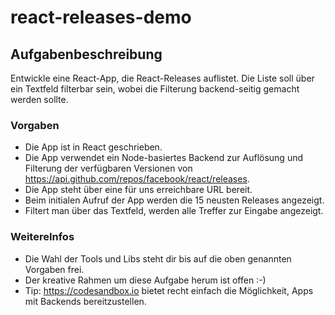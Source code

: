 # react-releases-demo

## Aufgabenbeschreibung

Entwickle eine React-App, die React-Releases auflistet. Die Liste soll über ein Textfeld filterbar
sein, wobei die Filterung backend-seitig gemacht werden sollte.

### Vorgaben
- Die App ist in React geschrieben.
- Die App verwendet ein Node-basiertes Backend zur Auflösung und Filterung der verfügbaren Versionen von https://api.github.com/repos/facebook/react/releases.
- Die App steht über eine für uns erreichbare URL bereit.
- Beim initialen Aufruf der App werden die 15 neusten Releases angezeigt.
- Filtert man über das Textfeld, werden alle Treffer zur Eingabe angezeigt.

### WeitereInfos
- Die Wahl der Tools und Libs steht dir bis auf die oben genannten Vorgaben frei.
- Der kreative Rahmen um diese Aufgabe herum ist offen :-)
- Tip: https://codesandbox.io bietet recht einfach die Möglichkeit, Apps mit Backends bereitzustellen.